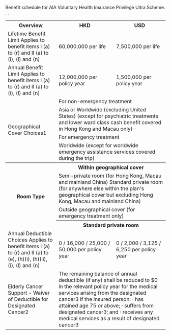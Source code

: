 Benefit schedule for AIA Voluntary Health Insurance Privilege Ultra Scheme. . . 

<table>
<tr>
<th>Overview</th>
<th>HKD</th>
<th>USD</th>
</tr>
<tr>
<td>Lifetime Benefit Limit Applies to benefit items I (a) to (r) and II (a) to (i), (l) and (n)</td>
<td>60,000,000 per life</td>
<td>7,500,000 per life</td>
</tr>
<tr>
<td>Annual Benefit Limit Applies to benefit items I (a) to (r) and II (a) to (i), (l) and (n)</td>
<td>12,000,000 per policy year</td>
<td>1,500,000 per policy year</td>
</tr>
<tr>
<td rowspan="4">Geographical Cover Choices1</td>
<td colspan="2">For non-emergency treatment</td>
</tr>
<tr>
<td colspan="2">Asia or Worldwide (excluding United States) (except for psychiatric treatments and lower ward class cash benefit covered in Hong Kong and Macau only)</td>
</tr>
<tr>
<td colspan="2">For emergency treatment</td>
</tr>
<tr>
<td colspan="2">Worldwide (except for worldwide emergency assistance services covered during the trip)</td>
</tr>
<tr>
<th rowspan="4">Room Type</th>
<th colspan="2">Within geographical cover</th>
</tr>
<tr>
<td colspan="2">Semi-private room (for Hong Kong, Macau and mainland China) Standard private room (for anywhere else within the plan's geographical cover but excluding Hong Kong, Macau and mainland China)</td>
</tr>
<tr>
<td colspan="2">Outside geographical cover (for emergency treatment only)</td>
</tr>
<tr>
<th colspan="2">Standard private room</th>
</tr>
<tr>
<td>Annual Deductible Choices Applies to benefit items I (a) to (r) and II (a) to (e), (h)(i), (h)(ii), (i), (l) and (n)</td>
<td>0 / 16,000 / 25,000 / 50,000 per policy year</td>
<td>0 / 2,000 / 3,125 / 6,250 per policy year</td>
</tr>
<tr>
<td>Elderly Cancer Support - Waiver of Deductible for Designated Cancer2</td>
<td colspan="2">The remaining balance of annual deductible (if any) shall be reduced to $0 in the relevant policy year for the medical services arising from the designated cancer3 if the insured person: · has attained age 75 or above; · suffers from designated cancer3; and · receives any medical services as a result of designated cancer3</td>
</tr>
</table>  
<!-- PageFooter=""Hong Kong" and "Macau" herein refer to "Hong Kong Special Administrative Region" and "Macau Special Administrative Region" respectively." -->
<!-- PageBreak -->  
<!-- PageNumber="13" -->
<!-- PageHeader="MEDICAL PROTECTION" -->
<!-- PageHeader="AIA VOLUNTARY HEALTH INSURANCE PRIVILEGE ULTRA SCHEME" -->
